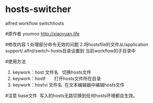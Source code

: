 # hosts-switcher
alfred workflow switchhosts

#原作者 
youmoo
http://xiaoyuan.life

#修改内容
1.处理部分命令无效的问题
2.将hostsfile的文件从/application support/.alfrd/switch-hosts目录设置到 当前workflow的子目录中


#使用方法

1. keywork：host 文件名    切换hosts文件
2. keywork：hostf         打开hosts文件所在目录
3. keywork：hostvi 文件名  在文本编辑器中编辑hosts文件

#注意
base文件  写入的hosts无路切换到任何hosts环境都会生效。
